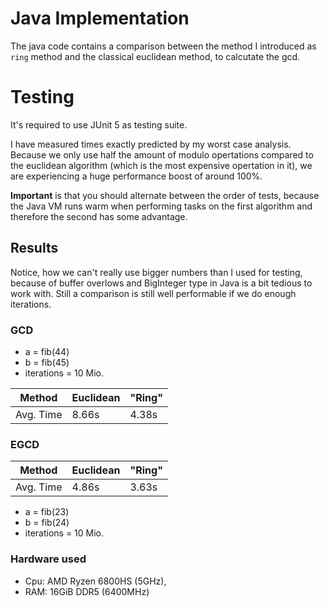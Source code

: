 # Java Implementation
The java code contains a comparison
between the method I introduced
as `ring` method and the classical euclidean method,
to calcutate the gcd.

# Testing
It's required to use JUnit 5 as testing suite.

I have measured times exactly predicted by
my worst case analysis. Because we only use half
the amount of modulo opertations compared to 
the euclidean algorithm (which is the most expensive
opertation in it), we are experiencing a huge performance boost
of around 100%.

**Important** is that you should alternate between the order of tests,
because the Java VM runs warm when performing tasks on the first
algorithm and therefore the second has some advantage.

## Results
Notice, how we can't really use bigger numbers than I used for testing,
because of buffer overlows and BigInteger type in Java is a bit 
tedious to work with. Still a comparison is still well performable
if we do enough iterations.

### GCD
- a = fib(44)
- b = fib(45)
- iterations = 10 Mio.

Method | Euclidean | "Ring"
--- | --- | ---
Avg. Time | 8.66s | 4.38s

### EGCD
Method | Euclidean | "Ring"
--- | --- | ---
Avg. Time | 4.86s | 3.63s

- a = fib(23)
- b = fib(24)
- iterations = 10 Mio.

### Hardware used
- Cpu: AMD Ryzen 6800HS (5GHz),
- RAM: 16GiB DDR5 (6400MHz)
